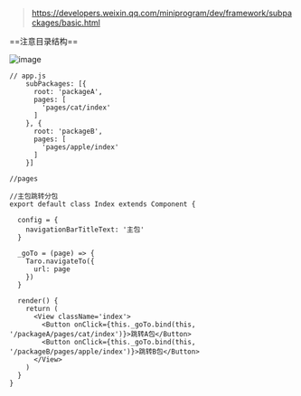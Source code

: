 > https://developers.weixin.qq.com/miniprogram/dev/framework/subpackages/basic.html

==注意目录结构==

![image](https://i.loli.net/2019/01/15/5c3de93fca9e8.jpg)

```
// app.js
    subPackages: [{
      root: 'packageA',
      pages: [
        'pages/cat/index'
      ]
    }, {
      root: 'packageB',
      pages: [
        'pages/apple/index'
      ]
    }]
    
//pages
```

```
//主包跳转分包
export default class Index extends Component {

  config = {
    navigationBarTitleText: '主包'
  }

  _goTo = (page) => {
    Taro.navigateTo({
      url: page
    })
  }

  render() {
    return (
      <View className='index'>
        <Button onClick={this._goTo.bind(this, '/packageA/pages/cat/index')}>跳转A包</Button>
        <Button onClick={this._goTo.bind(this, '/packageB/pages/apple/index')}>跳转B包</Button>
      </View>
    )
  }
}


```